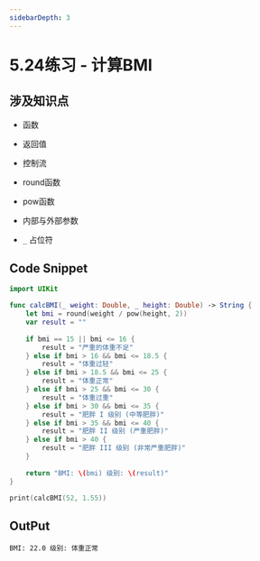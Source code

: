 ```yaml
---
sidebarDepth: 3
---
```


# 5.24练习 - 计算BMI

## 涉及知识点

- 函数

- 返回值

- 控制流

- round函数

- pow函数

- 内部与外部参数

- `_` 占位符

## Code Snippet

```swift
import UIKit

func calcBMI(_ weight: Double, _ height: Double) -> String {
    let bmi = round(weight / pow(height, 2))
    var result = ""
    
    if bmi == 15 || bmi <= 16 {
        result = "严重的体重不足"
    } else if bmi > 16 && bmi <= 18.5 {
        result = "体重过轻"
    } else if bmi > 18.5 && bmi <= 25 {
        result = "体重正常"
    } else if bmi > 25 && bmi <= 30 {
        result = "体重过重"
    } else if bmi > 30 && bmi <= 35 {
        result = "肥胖 I 级别 (中等肥胖)"
    } else if bmi > 35 && bmi <= 40 {
        result = "肥胖 II 级别 (严重肥胖)"
    } else if bmi > 40 {
        result = "肥胖 III 级别 (非常严重肥胖)"
    }
    
    return "BMI: \(bmi) 级别: \(result)"
}

print(calcBMI(52, 1.55))
```

## OutPut

```
BMI: 22.0 级别: 体重正常
```